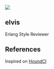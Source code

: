 ![](http://www.reactiongifs.com/wp-content/uploads/2013/01/elvis-dance.gif)

## elvis

Erlang Style Reviewer

## References

Inspired on [HoundCI][houndci]

  [houndci]: https://houndci.com/
